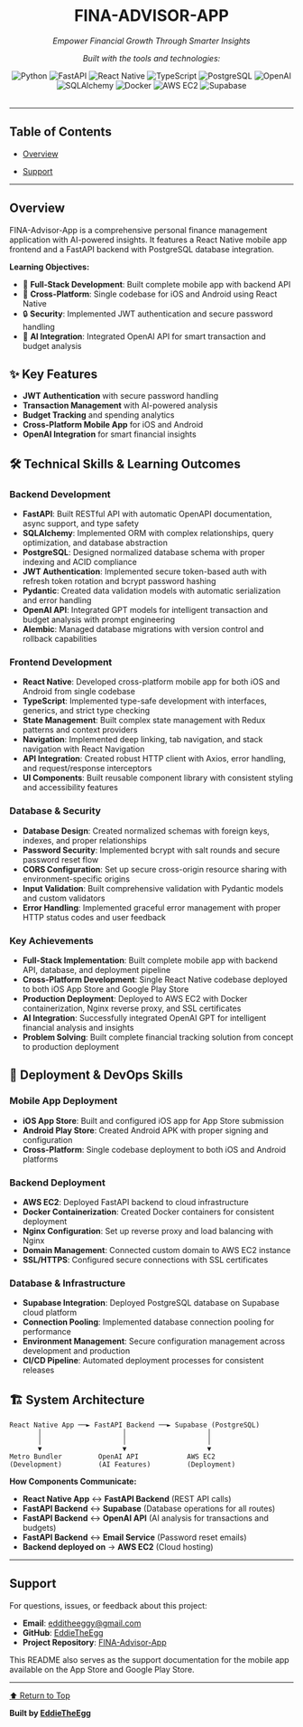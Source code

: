 <div id="top">

<!-- HEADER STYLE: CLASSIC -->
<div align="center">


# FINA-ADVISOR-APP

<em>Empower Financial Growth Through Smarter Insights</em>

<em>Built with the tools and technologies:</em>

<img src="https://img.shields.io/badge/Python-3776AB.svg?style=flat&logo=Python&logoColor=white" alt="Python">
<img src="https://img.shields.io/badge/FastAPI-009688.svg?style=flat&logo=FastAPI&logoColor=white" alt="FastAPI">
<img src="https://img.shields.io/badge/React_Native-61DAFB.svg?style=flat&logo=React&logoColor=black" alt="React Native">
<img src="https://img.shields.io/badge/TypeScript-3178C6.svg?style=flat&logo=TypeScript&logoColor=white" alt="TypeScript">
<img src="https://img.shields.io/badge/PostgreSQL-316192.svg?style=flat&logo=PostgreSQL&logoColor=white" alt="PostgreSQL">
<img src="https://img.shields.io/badge/OpenAI-412991.svg?style=flat&logo=OpenAI&logoColor=white" alt="OpenAI">
<img src="https://img.shields.io/badge/SQLAlchemy-D71F00.svg?style=flat&logo=SQLAlchemy&logoColor=white" alt="SQLAlchemy">
<img src="https://img.shields.io/badge/Docker-2496ED.svg?style=flat&logo=Docker&logoColor=white" alt="Docker">
<img src="https://img.shields.io/badge/AWS_EC2-FF9900.svg?style=flat&logo=Amazon-AWS&logoColor=white" alt="AWS EC2">
<img src="https://img.shields.io/badge/Supabase-3ECF8E.svg?style=flat&logo=Supabase&logoColor=white" alt="Supabase">

</div>
<br>

---

## Table of Contents

- [Overview](#overview)


- [Support](#support)

---

## Overview

FINA-Advisor-App is a comprehensive personal finance management application with AI-powered insights. It features a React Native mobile app frontend and a FastAPI backend with PostgreSQL database integration.

**Learning Objectives:**
- 🚀 **Full-Stack Development**: Built complete mobile app with backend API
- 📱 **Cross-Platform**: Single codebase for iOS and Android using React Native
- 🔒 **Security**: Implemented JWT authentication and secure password handling
- 🤖 **AI Integration**: Integrated OpenAI API for smart transaction and budget analysis

## ✨ Key Features

- **JWT Authentication** with secure password handling
- **Transaction Management** with AI-powered analysis
- **Budget Tracking** and spending analytics
- **Cross-Platform Mobile App** for iOS and Android
- **OpenAI Integration** for smart financial insights

## 🛠️ Technical Skills & Learning Outcomes

### Backend Development
- **FastAPI**: Built RESTful API with automatic OpenAPI documentation, async support, and type safety
- **SQLAlchemy**: Implemented ORM with complex relationships, query optimization, and database abstraction
- **PostgreSQL**: Designed normalized database schema with proper indexing and ACID compliance
- **JWT Authentication**: Implemented secure token-based auth with refresh token rotation and bcrypt password hashing
- **Pydantic**: Created data validation models with automatic serialization and error handling
- **OpenAI API**: Integrated GPT models for intelligent transaction and budget analysis with prompt engineering
- **Alembic**: Managed database migrations with version control and rollback capabilities

### Frontend Development
- **React Native**: Developed cross-platform mobile app for both iOS and Android from single codebase
- **TypeScript**: Implemented type-safe development with interfaces, generics, and strict type checking
- **State Management**: Built complex state management with Redux patterns and context providers
- **Navigation**: Implemented deep linking, tab navigation, and stack navigation with React Navigation
- **API Integration**: Created robust HTTP client with Axios, error handling, and request/response interceptors
- **UI Components**: Built reusable component library with consistent styling and accessibility features

### Database & Security
- **Database Design**: Created normalized schemas with foreign keys, indexes, and proper relationships
- **Password Security**: Implemented bcrypt with salt rounds and secure password reset flow
- **CORS Configuration**: Set up secure cross-origin resource sharing with environment-specific origins
- **Input Validation**: Built comprehensive validation with Pydantic models and custom validators
- **Error Handling**: Implemented graceful error management with proper HTTP status codes and user feedback

### Key Achievements
- **Full-Stack Implementation**: Built complete mobile app with backend API, database, and deployment pipeline
- **Cross-Platform Development**: Single React Native codebase deployed to both iOS App Store and Google Play Store
- **Production Deployment**: Deployed to AWS EC2 with Docker containerization, Nginx reverse proxy, and SSL certificates
- **AI Integration**: Successfully integrated OpenAI GPT for intelligent financial analysis and insights
- **Problem Solving**: Built complete financial tracking solution from concept to production deployment

## 🚀 Deployment & DevOps Skills

### Mobile App Deployment
- **iOS App Store**: Built and configured iOS app for App Store submission
- **Android Play Store**: Created Android APK with proper signing and configuration
- **Cross-Platform**: Single codebase deployment to both iOS and Android platforms

### Backend Deployment
- **AWS EC2**: Deployed FastAPI backend to cloud infrastructure
- **Docker Containerization**: Created Docker containers for consistent deployment
- **Nginx Configuration**: Set up reverse proxy and load balancing with Nginx
- **Domain Management**: Connected custom domain to AWS EC2 instance
- **SSL/HTTPS**: Configured secure connections with SSL certificates

### Database & Infrastructure
- **Supabase Integration**: Deployed PostgreSQL database on Supabase cloud platform
- **Connection Pooling**: Implemented database connection pooling for performance
- **Environment Management**: Secure configuration management across development and production
- **CI/CD Pipeline**: Automated deployment processes for consistent releases

## 🏗️ System Architecture

```
React Native App ──► FastAPI Backend ──► Supabase (PostgreSQL)
       │                    │                    │
       │                    │                    │
       ▼                    ▼                    ▼
Metro Bundler         OpenAI API            AWS EC2
(Development)         (AI Features)         (Deployment)
```

**How Components Communicate:**
- **React Native App** ↔ **FastAPI Backend** (REST API calls)
- **FastAPI Backend** ↔ **Supabase** (Database operations for all routes)
- **FastAPI Backend** ↔ **OpenAI API** (AI analysis for transactions and budgets)
- **FastAPI Backend** ↔ **Email Service** (Password reset emails)
- **Backend deployed on** → **AWS EC2** (Cloud hosting)

---









## Support

For questions, issues, or feedback about this project:

- **Email**: edditheeggy@gmail.com
- **GitHub**: [EddieTheEgg](https://github.com/EddieTheEgg)
- **Project Repository**: [FINA-Advisor-App](https://github.com/EddieTheEgg/FINA-Advisor-App)

This README also serves as the support documentation for the mobile app available on the App Store and Google Play Store.

---

<div align="left"><a href="#top">⬆ Return to Top</a></div>

**Built by [EddieTheEgg](https://github.com/EddieTheEgg)**